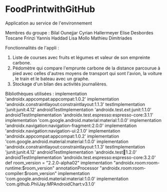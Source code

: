 # FoodPrintwithGitHub
Application au service de l'environnement 

Membres du groupe : 
Bilal Ounejjar
Cyrian Hallermeyer
Elise Desbordes
Toscane Frinzi
Yannis Haddad
Lisa Mollo
Mathieu Dimitriades

Fonctionnalités de l'appli : 
1) Liste de courses avec fruits et légumes et valeur de son empreinte carbone.
2) Pédomètre qui compare l'emprunte carbone de la distance parcourue à pied avec celles d'autres moyens de transport qui sont l'avion, la voiture
, le train et le bateau avec un graphe.
3) Stockage d'un bilan des activités journalières.

Bibliothèques utilisées : 
    implementation 'androidx.appcompat:appcompat:1.0.2'
    implementation 'androidx.constraintlayout:constraintlayout:1.1.3'
    testImplementation 'junit:junit:4.12'
    androidTestImplementation 'androidx.test.ext:junit:1.1.0'
    androidTestImplementation 'androidx.test.espresso:espresso-core:3.1.1'
    implementation 'com.google.android.material:material:1.0.0'
    implementation 'androidx.navigation:navigation-fragment:2.0.0'
    implementation 'androidx.navigation:navigation-ui:2.1.0'
    implementation 'androidx.appcompat:appcompat:1.0.2'
    implementation 'com.google.android.material:material:1.0.0'
    implementation 'androidx.constraintlayout:constraintlayout:1.1.3'
    testImplementation 'junit:junit:4.12'
    androidTestImplementation 'androidx.test:runner:1.2.0'
    androidTestImplementation 'androidx.test.espresso:espresso-core:3.2.0'
    def room_version = "2.2.0-alpha02"
    implementation "androidx.room:room-runtime:$room_version"
    annotationProcessor "androidx.room:room-compiler:$room_version"
    implementation 'com.google.android.material:material:1.0.0'
    implementation 'com.github.PhilJay:MPAndroidChart:v3.1.0'
    
   
